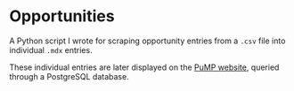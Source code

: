 # Opportunities
A Python script I wrote for scraping opportunity entries from a `.csv` file into individual `.mdx` entries.

These individual entries are later displayed on the [PuMP website](https://www.pumprofessionals.org/resources/opportunities), queried through a PostgreSQL database.
